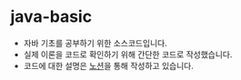 # java-basic

- 자바 기초를 공부하기 위한 소스코드입니다.
- 실제 이론을 코드로 확인하기 위해 간단한 코드로 작성했습니다.
- 코드에 대한 설명은 [노션](https://thom-droid.notion.site/4a00fbfc5caf4abfa14f31e83b939428?v=4aecaccdee44429d9e3dc9285f436f36)을 통해 작성하고 있습니다.
